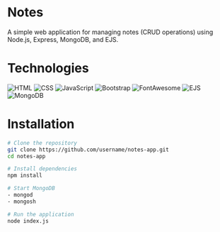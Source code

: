 # Notes
A simple web application for managing notes (CRUD operations) using Node.js, Express, MongoDB, and EJS. 

# Technologies
![HTML](https://img.shields.io/badge/HTML-E34F26?style=flat-square&logo=html5&logoColor=ffffff)
![CSS](https://img.shields.io/badge/CSS-1572B6?style=flat-square&logo=css3&logoColor=ffffff)
![JavaScript](https://img.shields.io/badge/JavaScript-F7DF1E?style=flat-square&logo=javascript&logoColor=000000)
![Bootstrap](https://img.shields.io/badge/Bootstrap-7952B3?style=flat-square&logo=bootstrap&logoColor=ffffff)
![FontAwesome](https://img.shields.io/badge/Font%20Awesome-339AF0?style=flat-square&logo=fontawesome&logoColor=ffffff)
![EJS](https://img.shields.io/badge/EJS-023430?style=flat-square&logo=ejs&logoColor=ffffff)
![MongoDB](https://img.shields.io/badge/MongoDB-47A248?style=flat-square&logo=mongodb&logoColor=ffffff)

# Installation
```bash
# Clone the repository
git clone https://github.com/username/notes-app.git
cd notes-app

# Install dependencies
npm install

# Start MongoDB
- mongod
- mongosh

# Run the application
node index.js
```
